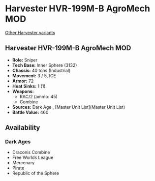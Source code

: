 # Harvester HVR-199M-B AgroMech MOD 

[Other Harvester variants](../harvester.md) 

## Harvester HVR-199M-B AgroMech MOD 

- **Role:** Sniper 
- **Tech Base:** Inner Sphere (3132) 
- **Chassis:** 40 tons (Industrial) 
- **Movement:** 3 / 5, ICE 
- **Armor:** 72 
- **Heat Sinks:** 1 (1) 
- **Weapons:** 
  - RAC/2 (ammo: 45) 
  - Combine 
- **Sources:** Dark Age , [Master Unit List](Master Unit List) 
- **Battle Value:** 460 

## Availability 

### Dark Ages 

- Draconis Combine 
- Free Worlds League 
- Mercenary 
- Pirate 
- Republic of the Sphere 

